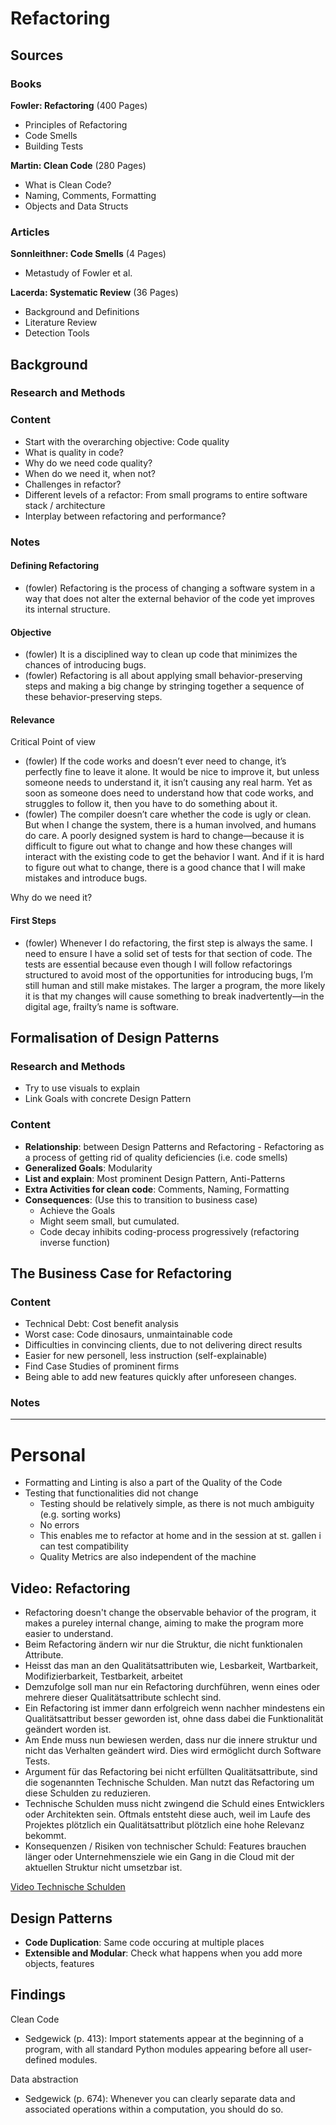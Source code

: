 # Refactoring
## Sources
### Books
**Fowler: Refactoring** (400 Pages)
- Principles of Refactoring
- Code Smells
- Building Tests

**Martin: Clean Code** (280 Pages)
- What is Clean Code?
- Naming, Comments, Formatting
- Objects and Data Structs

### Articles
**Sonnleithner: Code Smells** (4 Pages)
- Metastudy of Fowler et al.

**Lacerda: Systematic Review** (36 Pages)
- Background and Definitions
- Literature Review
- Detection Tools

## Background
### Research and Methods

### Content
- Start with the overarching objective: Code quality
- What is quality in code?
- Why do we need code quality?
- When do we need it, when not?
- Challenges in refactor?
- Different levels of a refactor: From small programs to entire software stack / architecture
- Interplay between refactoring and performance?

### Notes
#### Defining Refactoring
- (fowler) Refactoring is the process of changing a software system in a way that does not alter the external behavior of the code yet improves its internal structure.

#### Objective
- (fowler) It is a disciplined way to clean up code that minimizes the chances of introducing bugs.
- (fowler)  Refactoring is all about applying small behavior-preserving steps and making a big change by stringing together a sequence of these behavior-preserving steps. 

#### Relevance
Critical Point of view
- (fowler) If the code works and doesn’t ever need to change, it’s perfectly fine to leave it alone. It would be nice to improve it, but unless someone needs to understand it, it isn’t causing any real harm. Yet as soon as someone does need to understand how that code works, and struggles to follow it, then you have to do something about it.
- (fowler) The compiler doesn’t care whether the code is ugly or clean. But when I change the system, there is a human involved, and humans do care. A poorly designed system is hard to change—because it is difficult to figure out what to change and how these changes will interact with the existing code to get the behavior I want. And if it is hard to figure out what to change, there is a good chance that I will make mistakes and introduce bugs.

Why do we need it?

#### First Steps
- (fowler) Whenever I do refactoring, the first step is always the same. I need to ensure I have a solid set of tests for that section of code. The tests are essential because even though I will follow refactorings structured to avoid most of the opportunities for introducing bugs, I’m still human and still make mistakes. The larger a program, the more likely it is that my changes will cause something to break inadvertently—in the digital age, frailty’s name is software.

## Formalisation of Design Patterns
### Research and Methods
- Try to use visuals to explain
- Link Goals with concrete Design Pattern

### Content
- **Relationship**: between Design Patterns and Refactoring - Refactoring as a process of getting rid of quality deficiencies (i.e. code smells)
- **Generalized Goals**: Modularity
- **List and explain**: Most prominent Design Pattern, Anti-Patterns
- **Extra Activities for clean code**: Comments, Naming, Formatting
- **Consequences**: (Use this to transition to business case)
	- Achieve the Goals
	- Might seem small, but cumulated. 
	- Code decay inhibits coding-process progressively (refactoring inverse function)


## The Business Case for Refactoring 
### Content
- Technical Debt: Cost benefit analysis
- Worst case: Code dinosaurs, unmaintainable code
- Difficulties in convincing clients, due to not delivering direct results
- Easier for new personell, less instruction (self-explainable)
- Find Case Studies of prominent firms
- Being able to add new features quickly after unforeseen changes.

### Notes

---

# Personal

- Formatting and Linting is also a part of the Quality of the Code
- Testing that functionalities did not change
	- Testing should be relatively simple, as there is not much ambiguity (e.g. sorting works)
	- No errors
	- This enables me to refactor at home and in the session at st. gallen i can test compatibility
	- Quality Metrics are also independent of the machine

## Video: Refactoring
- Refactoring doesn't change the observable behavior of the program, it makes a pureley internal change, aiming to make the program more easier to understand.
- Beim Refactoring ändern wir nur die Struktur, die nicht funktionalen Attribute. 
- Heisst das man an den Qualitätsattributen wie, Lesbarkeit, Wartbarkeit, Modifizierbarkeit, Testbarkeit, arbeitet
- Demzufolge soll man nur ein Refactoring durchführen, wenn eines oder mehrere dieser Qualitätsattribute schlecht sind.
- Ein Refactoring ist immer dann erfolgreich wenn nachher mindestens ein Qualitätsattribut besser geworden ist, ohne dass dabei die Funktionalität geändert worden ist.
- Am Ende muss nun bewiesen werden, dass nur die innere struktur und nicht das Verhalten geändert wird. Dies wird ermöglicht durch Software Tests.
- Argument für das Refactoring bei nicht erfüllten Qualitätsattribute, sind die sogenannten Technische Schulden. Man nutzt das Refactoring um diese Schulden zu reduzieren.
- Technische Schulden muss nicht zwingend die Schuld eines Entwicklers oder Architekten sein. Oftmals entsteht diese auch, weil im Laufe des Projektes plötzlich ein Qualitätsattribut plötzlich eine hohe Relevanz bekommt.
- Konsequenzen / Risiken von technischer Schuld: Features brauchen länger oder Unternehmensziele wie ein Gang in die Cloud mit der aktuellen Struktur nicht umsetzbar ist.

[Video Technische Schulden](https://www.youtube.com/watch?v=hwkqHWpMQss)

## Design Patterns
  - **Code Duplication**: Same code occuring at multiple places
  - **Extensible and Modular**: Check what happens when you add more objects, features

## Findings
Clean Code
- Sedgewick (p. 413): Import statements appear at the beginning of a program, with all standard Python modules appearing before all user-defined modules.

Data abstraction
- Sedgewick (p. 674): Whenever you can clearly separate data and associated operations within a computation, you should do so.
